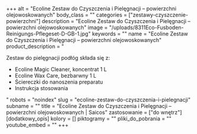 +++
alt = "Ecoline Zestaw do Czyszczenia i Pielęgnacji – powierzchni olejowoskowanych"
body_class = ""
categories = ["zestawy-czyszczenie-powierzchni"]
description = "Ecoline Zestaw do Czyszczenia i Pielęgnacji – powierzchni olejowoskowanych"
image = "/uploads/8311Eco-Fusboden-Reinigungs-Pflegeset-D-GB-1.jpg"
keywords = ""
name = "Ecoline Zestaw do Czyszczenia i Pielęgnacji – powierzchni olejowoskowanych"
product_description = "<p>Zestaw do pielęgnacji podłóg składa się z:</p><ul><li>Ecoline Magic Cleaner, koncentrat 1 L</li><li>Ecoline Wax Care, bezbarwny 1 L</li><li>Ściereczki do nanoszenia preparatu</li><li>Instrukcja stosowania</li></ul>"
robots = "noindex"
slug = "ecoline-zestaw-do-czyszczenia-i-pielegnacji"
subname = ""
title = "Ecoline Zestaw do Czyszczenia i Pielęgnacji – powierzchni olejowoskowanych | Saicos"
zastosowanie = ["do wnętrz"]
[dodatkowy_opis]
kolory = []
piktogramy = ""
pliki_do_pobrania = ""
youtube_embed = ""
+++
